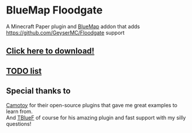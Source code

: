 # BlueMap Floodgate
A Minecraft Paper plugin and [BlueMap](https://github.com/BlueMap-Minecraft/BlueMap) addon that adds https://github.com/GeyserMC/Floodgate support

## [Click here to download!](../../releases/latest)

## [TODO list](../../projects/1?fullscreen=true)

## Special thanks to
[Camotoy](https://github.com/Camotoy/GeyserSkinManager) for their open-source plugins that gave me great examples to learn from.\
And [TBlueF](https://github.com/TBlueF) of course for his amazing plugin and fast support with my silly questions!
